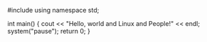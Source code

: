 #include <iostream>
using namespace std;

int main() 
{ 
    cout << "Hello, world and Linux and People!" << endl;
    system("pause");
    return 0; 
} 
